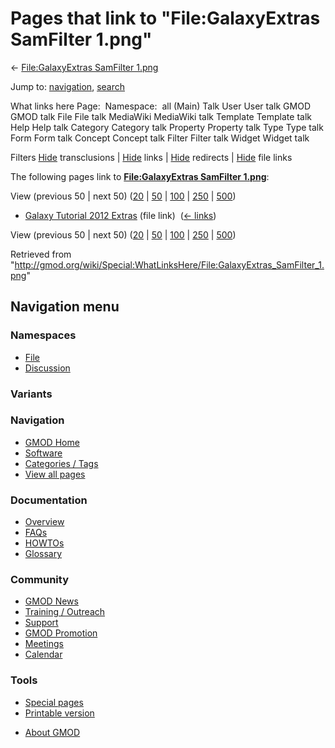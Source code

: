 <div id="mw-page-base" class="noprint">

</div>

<div id="mw-head-base" class="noprint">

</div>

<div id="content" class="mw-body" role="main">

<span id="top"></span>

<div id="mw-js-message" style="display:none;">

</div>



# <span dir="auto">Pages that link to "File:GalaxyExtras SamFilter 1.png"</span>

<div id="bodyContent">

<div id="contentSub">

← [File:GalaxyExtras SamFilter
1.png](/wiki/File:GalaxyExtras_SamFilter_1.png "File:GalaxyExtras SamFilter 1.png")

</div>

<div id="jump-to-nav" class="mw-jump">

Jump to: [navigation](#mw-navigation), [search](#p-search)

</div>

<div id="mw-content-text">

What links here Page:  Namespace:  all (Main) Talk User User talk GMOD
GMOD talk File File talk MediaWiki MediaWiki talk Template Template talk
Help Help talk Category Category talk Property Property talk Type Type
talk Form Form talk Concept Concept talk Filter Filter talk Widget
Widget talk

Filters
[Hide](/mediawiki/index.php?title=Special:WhatLinksHere/File:GalaxyExtras_SamFilter_1.png&hidetrans=1 "Special:WhatLinksHere/File:GalaxyExtras SamFilter 1.png")
transclusions \|
[Hide](/mediawiki/index.php?title=Special:WhatLinksHere/File:GalaxyExtras_SamFilter_1.png&hidelinks=1 "Special:WhatLinksHere/File:GalaxyExtras SamFilter 1.png")
links \|
[Hide](/mediawiki/index.php?title=Special:WhatLinksHere/File:GalaxyExtras_SamFilter_1.png&hideredirs=1 "Special:WhatLinksHere/File:GalaxyExtras SamFilter 1.png")
redirects \|
[Hide](/mediawiki/index.php?title=Special:WhatLinksHere/File:GalaxyExtras_SamFilter_1.png&hideimages=1 "Special:WhatLinksHere/File:GalaxyExtras SamFilter 1.png")
file links

The following pages link to **[File:GalaxyExtras SamFilter
1.png](/wiki/File:GalaxyExtras_SamFilter_1.png "File:GalaxyExtras SamFilter 1.png")**:

View (previous 50 \| next 50)
([20](/mediawiki/index.php?title=Special:WhatLinksHere/File:GalaxyExtras_SamFilter_1.png&limit=20 "Special:WhatLinksHere/File:GalaxyExtras SamFilter 1.png")
\|
[50](/mediawiki/index.php?title=Special:WhatLinksHere/File:GalaxyExtras_SamFilter_1.png&limit=50 "Special:WhatLinksHere/File:GalaxyExtras SamFilter 1.png")
\|
[100](/mediawiki/index.php?title=Special:WhatLinksHere/File:GalaxyExtras_SamFilter_1.png&limit=100 "Special:WhatLinksHere/File:GalaxyExtras SamFilter 1.png")
\|
[250](/mediawiki/index.php?title=Special:WhatLinksHere/File:GalaxyExtras_SamFilter_1.png&limit=250 "Special:WhatLinksHere/File:GalaxyExtras SamFilter 1.png")
\|
[500](/mediawiki/index.php?title=Special:WhatLinksHere/File:GalaxyExtras_SamFilter_1.png&limit=500 "Special:WhatLinksHere/File:GalaxyExtras SamFilter 1.png"))

- [Galaxy Tutorial 2012
  Extras](/wiki/Galaxy_Tutorial_2012_Extras "Galaxy Tutorial 2012 Extras")
  (file link) ‎ <span class="mw-whatlinkshere-tools">([←
  links](/mediawiki/index.php?title=Special:WhatLinksHere&target=Galaxy+Tutorial+2012+Extras "Special:WhatLinksHere"))</span>

View (previous 50 \| next 50)
([20](/mediawiki/index.php?title=Special:WhatLinksHere/File:GalaxyExtras_SamFilter_1.png&limit=20 "Special:WhatLinksHere/File:GalaxyExtras SamFilter 1.png")
\|
[50](/mediawiki/index.php?title=Special:WhatLinksHere/File:GalaxyExtras_SamFilter_1.png&limit=50 "Special:WhatLinksHere/File:GalaxyExtras SamFilter 1.png")
\|
[100](/mediawiki/index.php?title=Special:WhatLinksHere/File:GalaxyExtras_SamFilter_1.png&limit=100 "Special:WhatLinksHere/File:GalaxyExtras SamFilter 1.png")
\|
[250](/mediawiki/index.php?title=Special:WhatLinksHere/File:GalaxyExtras_SamFilter_1.png&limit=250 "Special:WhatLinksHere/File:GalaxyExtras SamFilter 1.png")
\|
[500](/mediawiki/index.php?title=Special:WhatLinksHere/File:GalaxyExtras_SamFilter_1.png&limit=500 "Special:WhatLinksHere/File:GalaxyExtras SamFilter 1.png"))

</div>

<div class="printfooter">

Retrieved from
"<http://gmod.org/wiki/Special:WhatLinksHere/File:GalaxyExtras_SamFilter_1.png>"

</div>

<div id="catlinks" class="catlinks catlinks-allhidden">

</div>

<div class="visualClear">

</div>

</div>

</div>

<div id="mw-navigation">

## Navigation menu

<div id="mw-head">



<div id="left-navigation">

<div id="p-namespaces" class="vectorTabs" role="navigation"
aria-labelledby="p-namespaces-label">

### Namespaces

- <span id="ca-nstab-image"><a href="/wiki/File:GalaxyExtras_SamFilter_1.png" accesskey="c"
  title="View the file page [c]">File</a></span>
- <span id="ca-talk"><a
  href="/mediawiki/index.php?title=File_talk:GalaxyExtras_SamFilter_1.png&amp;action=edit&amp;redlink=1"
  accesskey="t"
  title="Discussion about the content page [t]">Discussion</a></span>

</div>

<div id="p-variants" class="vectorMenu emptyPortlet" role="navigation"
aria-labelledby="p-variants-label">

### 

### Variants[](#)

<div class="menu">

</div>

</div>

</div>





</div>

</div>

</div>

<div id="mw-panel">

<div id="p-logo" role="banner">

<a href="/wiki/Main_Page"
style="background-image: url(http://gmod.org/images/GMOD-cogs.png);"
title="Visit the main page"></a>

</div>

<div id="p-Navigation" class="portal" role="navigation"
aria-labelledby="p-Navigation-label">

### Navigation

<div class="body">

- <span id="n-GMOD-Home">[GMOD Home](/wiki/Main_Page)</span>
- <span id="n-Software">[Software](/wiki/GMOD_Components)</span>
- <span id="n-Categories-.2F-Tags">[Categories /
  Tags](/wiki/Categories)</span>
- <span id="n-View-all-pages">[View all
  pages](/wiki/Special:AllPages)</span>

</div>

</div>

<div id="p-Documentation" class="portal" role="navigation"
aria-labelledby="p-Documentation-label">

### Documentation

<div class="body">

- <span id="n-Overview">[Overview](/wiki/Overview)</span>
- <span id="n-FAQs">[FAQs](/wiki/Category:FAQ)</span>
- <span id="n-HOWTOs">[HOWTOs](/wiki/Category:HOWTO)</span>
- <span id="n-Glossary">[Glossary](/wiki/Glossary)</span>

</div>

</div>

<div id="p-Community" class="portal" role="navigation"
aria-labelledby="p-Community-label">

### Community

<div class="body">

- <span id="n-GMOD-News">[GMOD News](/wiki/GMOD_News)</span>
- <span id="n-Training-.2F-Outreach">[Training /
  Outreach](/wiki/Training_and_Outreach)</span>
- <span id="n-Support">[Support](/wiki/Support)</span>
- <span id="n-GMOD-Promotion">[GMOD
  Promotion](/wiki/GMOD_Promotion)</span>
- <span id="n-Meetings">[Meetings](/wiki/Meetings)</span>
- <span id="n-Calendar">[Calendar](/wiki/Calendar)</span>

</div>

</div>

<div id="p-tb" class="portal" role="navigation"
aria-labelledby="p-tb-label">

### Tools

<div class="body">

- <span id="t-specialpages"><a href="/wiki/Special:SpecialPages" accesskey="q"
  title="A list of all special pages [q]">Special pages</a></span>
- <span id="t-print"><a
  href="/mediawiki/index.php?title=Special:WhatLinksHere/File:GalaxyExtras_SamFilter_1.png&amp;printable=yes"
  rel="alternate" accesskey="p"
  title="Printable version of this page [p]">Printable version</a></span>

</div>

</div>

</div>

</div>

<div id="footer" role="contentinfo">

- <span id="footer-places-about">[About
  GMOD](/wiki/GMOD:About "GMOD:About")</span>

<!-- -->






</div>
